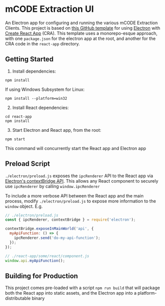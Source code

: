 # mCODE Extraction UI

An Electron app for configuring and running the various mCODE Extraction Clients. This project is based on [this GitHub template](https://github.com/mgramigna/electron-cra-template) for using [Electron](https://www.electronjs.org/) with [Create React App](https://create-react-app.dev/) (CRA). This template uses a monorepo-esque approach, with one `package.json` for the electron app at the root, and another for the CRA code in the `react-app` directory.

## Getting Started

1. Install dependencies:

```
npm install
```
If using Windows Subsystem for Linux:
```
npm install --platform=win32
```
2. Install React dependencies:
```
cd react-app
npm install
```
3. Start Electron and React app, from the root:
```
npm start
```
This command will concurrently start the React app and Electron app

## Preload Script

`./electron/preload.js` exposes the `ipcRenderer` API to the React app via [Electron's contextBridge API](https://www.electronjs.org/docs/api/context-bridge). This allows any React component to securely use `ipcRenderer` by calling `window.ipcRenderer`

To include a more verbose API between the React app and the main process, modify `./electron/preload.js` to expose more information to the `window` object. E.g.

``` JavaScript
// ./electron/preload.js
const { ipcRenderer, contextBridge } = require('electron');

contextBridge.exposeInMainWorld('api', {
  myApiFunction: () => {
    ipcRenderer.send('do-my-api-function');
  });
});

// ./react-app/some/react/component.js
window.api.myApiFunction();
```

## Building for Production

This project comes pre-loaded with a script `npm run build` that will package both the React app into static assets, and the Electron app into a platform-distributable binary
